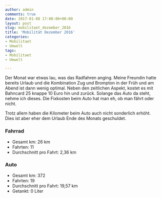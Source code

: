 ```yaml
---
author: admin
comments: true
date: 2017-01-08 17:00:00+00:00
layout: post
slug: mobilitaet_dezember_2016
title: 'Mobilität Dezember 2016'
categories:
- Mobilitaet
- Umwelt
tags:
- Mobilitaet
- Umwelt

---
```


Der Monat war etwas lau, was das Radfahren anging. Meine Freundin hatte bereits Urlaub und die Kombination Zug und Brompton in der Früh und am Abend ist dann wenig optimal. Neben den zeitlichen Aspekt, kostet es mit Bahncard 25 knappe 10 Euro hin und zurück. Solange das Auto da steht, nehme ich dieses. Die Fixkosten beim Auto hat man eh, ob man fährt oder nicht.

Trotz allem haben die Kilometer beim Auto auch nicht sonderlich erhöht. Dies ist aber eher dem Urlaub Ende des Monats geschuldet.

### Fahrrad

- Gesamt km: 26 km
- Fahrten: 11
- Durchschnitt pro Fahrt: 2,36 km


### Auto

- Gesamt km: 372 
- Fahrten: 19
- Durchschnitt pro Fahrt: 19,57 km
- Getankt: 0 Liter
